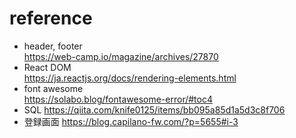 # reference
- header, footer \
https://web-camp.io/magazine/archives/27870
- React DOM \
https://ja.reactjs.org/docs/rendering-elements.html
- font awesome \
https://solabo.blog/fontawesome-error/#toc4
- SQL
https://qiita.com/knife0125/items/bb095a85d1a5d3c8f706
- 登録画面
https://blog.capilano-fw.com/?p=5655#i-3
